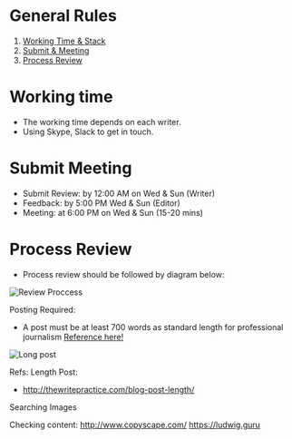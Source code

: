 # General Rules

1. [Working Time & Stack](#working-time)
2. [Submit & Meeting](#submit-meeting)
3. [Process Review](#process-preview) 


# Working time
- The working time depends on each writer.
- Using Skype, Slack to get in touch.

# Submit Meeting
- Submit Review: by 12:00 AM on Wed & Sun (Writer)
- Feedback: by 5:00 PM Wed & Sun (Editor)
- Meeting: at 6:00 PM on Wed & Sun (15-20 mins)

# Process Review
- Process review should be followed by diagram below:

![Review Proccess](https://monosnap.com/file/C3v8yfeOvPVAL8WvDxkXAVvU81BqXh.png)

Posting Required:
- A post must be at least 700 words as standard length for professional journalism [Reference here!](http://thewritepractice.com/blog-post-length/)


![Long post](https://monosnap.com/file/oB9PcaGBePm5WAygyGtCBd66RKwcXj.png)


Refs:
Length Post:
-  http://thewritepractice.com/blog-post-length/

Searching Images

Checking content:
http://www.copyscape.com/
https://ludwig.guru
